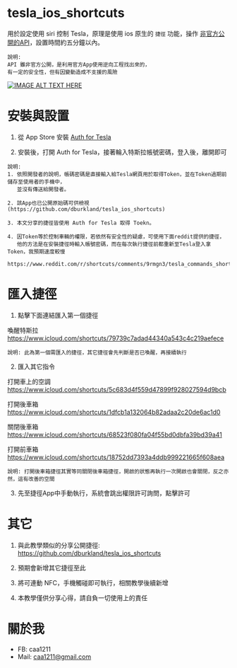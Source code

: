 # tesla_ios_shortcuts

用於設定使用 siri 控制 Tesla，原理是使用 ios 原生的 `捷徑` 功能，操作 [非官方公開的API](https://www.teslaapi.io/)，設置時間約五分鐘以內。

```
說明: 
API 雖非官方公開，是利用官方App使用逆向工程找出來的，
有一定的安全性，但有因變動造成不支援的風險
```

[![IMAGE ALT TEXT HERE](https://img.youtube.com/vi/tlp4nb-dsyU/0.jpg)](https://www.youtube.com/watch?v=tlp4nb-dsyU)

# 安裝與設置

1. 從 App Store 安裝  [Auth for Tesla](https://apps.apple.com/us/app/auth-app-for-tesla/id1552058613)

2. 安裝後，打開 Auth for Tesla，接著輪入特斯拉帳號密碼，登入後，離開即可

```
說明: 
1. 依照開發者的說明，帳碼密碼是直接輸入給Tesla網頁用於取得Token，並在Token過期前儲存至使用者的手機中，
   並沒有傳送給開發者。
   
2. 該App也已公開原始碼可供檢視(https://github.com/dburkland/tesla_ios_shortcuts)

3. 本文分享的捷徑皆使用 Auth for Tesla 取得 Toekn。

4. 因Token等於控制車輛的權限，若依然有安全性的疑慮，可使用下面reddit提供的捷徑，
   他的方法是在安裝捷徑時輸入帳號密碼，而在每次執行捷徑前都重新至Tesla登入拿Token，我預期速度較慢
   https://www.reddit.com/r/shortcuts/comments/9rmgn3/tesla_commands_shortcut/
```

# 匯入捷徑

1. 點擊下面連結匯入第一個捷徑

喚醒特斯拉
https://www.icloud.com/shortcuts/79739c7adad44340a543c4c219aefece

```
說明: 此為第一個需匯入的捷徑，其它捷徑會先判斷是否已喚醒，再接續執行
```

2. 匯入其它指令

打開車上的空調 https://www.icloud.com/shortcuts/5c683d4f559d47899f928027594d9bcb

打開後車箱 https://www.icloud.com/shortcuts/1dfcb1a132064b82adaa2c20de6ac1d0

關閉後車箱 https://www.icloud.com/shortcuts/68523f080fa04f55bd0dbfa39bd39a41

打開前車箱 https://www.icloud.com/shortcuts/18752dd7393a4ddb999221665f608aea


```
說明: 打開後車箱捷徑其實等同關閉後車箱捷徑，開啟的狀態再執行一次開啟也會關閉，反之亦然，這有改善的空間
```


3. 先至捷徑App中手動執行，系統會跳出權限許可詢問，點擊許可

# 其它

1. 與此教學類似的分享公開捷徑: https://github.com/dburkland/tesla_ios_shortcuts

2. 預期會新增其它捷徑至此

3. 將可連動 NFC，手機觸碰即可執行，相關教學後續新增

4. 本教學僅供分享心得，請自負一切使用上的責任

# 關於我

* FB: caa1211
* Mail: caa1211@gmail.com
